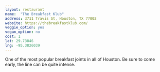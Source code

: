 ```yaml
---
layout: restaurant
name:  "The Breakfast Klub"
address: 3711 Travis St, Houston, TX 77002
website: https://thebreakfastklub.com/
veggie_option: yes
vegan_option: no
cost: 1
lat: 29.73846
lng: -95.3826039
---
```


One of the most popular breakfast joints in all of Houston. Be sure to come early, the line can be quite intense.
